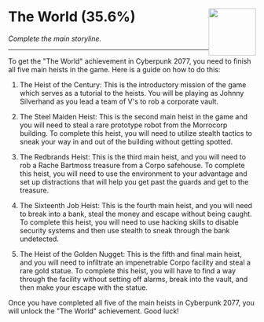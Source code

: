 # The World (35.6%) <img style="float: right;" src="https://cdn.akamai.steamstatic.com/steamcommunity/public/images/apps/1091500/25c57ecea783efc3f9d04eec43401264ed5eb9b2.jpg" width="96" height="96">

_Complete the main storyline._

---

To get the "The World" achievement in Cyberpunk 2077, you need to finish all five main heists in the game. Here is a guide on how to do this:

1) The Heist of the Century: This is the introductory mission of the game which serves as a tutorial to the heists. You will be playing as Johnny Silverhand as you lead a team of V's to rob a corporate vault.

2) The Steel Maiden Heist: This is the second main heist in the game and you will need to steal a rare prototype robot from the Morrocorp building. To complete this heist, you will need to utilize stealth tactics to sneak your way in and out of the building without getting spotted.

3) The Redbrands Heist: This is the third main heist, and you will need to rob a Rache Bartmoss treasure from a Corpo safehouse. To complete this heist, you will need to use the environment to your advantage and set up distractions that will help you get past the guards and get to the treasure.

4) The Sixteenth Job Heist: This is the fourth main heist, and you will need to break into a bank, steal the money and escape without being caught. To complete this heist, you will need to use hacking skills to disable security systems and then use stealth to sneak through the bank undetected.

5) The Heist of the Golden Nugget: This is the fifth and final main heist, and you will need to infiltrate an impenetrable Corpo facility and steal a rare gold statue. To complete this heist, you will have to find a way through the facility without setting off alarms, break into the vault, and then make your escape with the statue.

Once you have completed all five of the main heists in Cyberpunk 2077, you will unlock the "The World" achievement. Good luck!